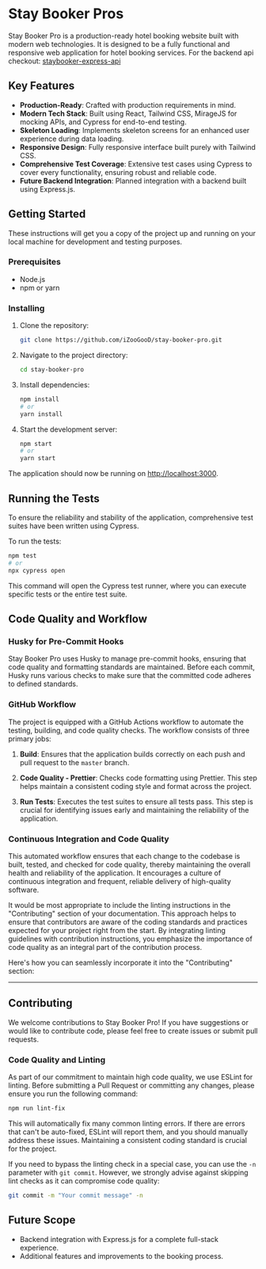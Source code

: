 # Stay Booker Pros

Stay Booker Pro is a production-ready hotel booking website built with modern web technologies. It is designed to be a fully functional and responsive web application for hotel booking services. For the backend api checkout: [staybooker-express-api](https://github.com/iZooGooD/stay-booker-hotel-booking-express-api)

## Key Features

- **Production-Ready**: Crafted with production requirements in mind.
- **Modern Tech Stack**: Built using React, Tailwind CSS, MirageJS for mocking APIs, and Cypress for end-to-end testing.
- **Skeleton Loading**: Implements skeleton screens for an enhanced user experience during data loading.
- **Responsive Design**: Fully responsive interface built purely with Tailwind CSS.
- **Comprehensive Test Coverage**: Extensive test cases using Cypress to cover every functionality, ensuring robust and reliable code.
- **Future Backend Integration**: Planned integration with a backend built using Express.js.

## Getting Started

These instructions will get you a copy of the project up and running on your local machine for development and testing purposes.

### Prerequisites

- Node.js
- npm or yarn

### Installing

1. Clone the repository:

   ```bash
   git clone https://github.com/iZooGooD/stay-booker-pro.git
   ```

2. Navigate to the project directory:

   ```bash
   cd stay-booker-pro
   ```

3. Install dependencies:

   ```bash
   npm install
   # or
   yarn install
   ```

4. Start the development server:

   ```bash
   npm start
   # or
   yarn start
   ```

The application should now be running on [http://localhost:3000](http://localhost:3000).

## Running the Tests

To ensure the reliability and stability of the application, comprehensive test suites have been written using Cypress.

To run the tests:

```bash
npm test
# or
npx cypress open
```

This command will open the Cypress test runner, where you can execute specific tests or the entire test suite.

## Code Quality and Workflow

### Husky for Pre-Commit Hooks

Stay Booker Pro uses Husky to manage pre-commit hooks, ensuring that code quality and formatting standards are maintained. Before each commit, Husky runs various checks to make sure that the committed code adheres to defined standards.

### GitHub Workflow

The project is equipped with a GitHub Actions workflow to automate the testing, building, and code quality checks. The workflow consists of three primary jobs:

1. **Build**: Ensures that the application builds correctly on each push and pull request to the `master` branch.

2. **Code Quality - Prettier**: Checks code formatting using Prettier. This step helps maintain a consistent coding style and format across the project.

3. **Run Tests**: Executes the test suites to ensure all tests pass. This step is crucial for identifying issues early and maintaining the reliability of the application.

### Continuous Integration and Code Quality

This automated workflow ensures that each change to the codebase is built, tested, and checked for code quality, thereby maintaining the overall health and reliability of the application. It encourages a culture of continuous integration and frequent, reliable delivery of high-quality software.

It would be most appropriate to include the linting instructions in the "Contributing" section of your documentation. This approach helps to ensure that contributors are aware of the coding standards and practices expected for your project right from the start. By integrating linting guidelines with contribution instructions, you emphasize the importance of code quality as an integral part of the contribution process.

Here's how you can seamlessly incorporate it into the "Contributing" section:

---

## Contributing

We welcome contributions to Stay Booker Pro! If you have suggestions or would like to contribute code, please feel free to create issues or submit pull requests.

### Code Quality and Linting

As part of our commitment to maintain high code quality, we use ESLint for linting. Before submitting a Pull Request or committing any changes, please ensure you run the following command:

```bash
npm run lint-fix
```

This will automatically fix many common linting errors. If there are errors that can't be auto-fixed, ESLint will report them, and you should manually address these issues. Maintaining a consistent coding standard is crucial for the project.

If you need to bypass the linting check in a special case, you can use the `-n` parameter with `git commit`. However, we strongly advise against skipping lint checks as it can compromise code quality:

```bash
git commit -m "Your commit message" -n
```

## Future Scope

- Backend integration with Express.js for a complete full-stack experience.
- Additional features and improvements to the booking process.

